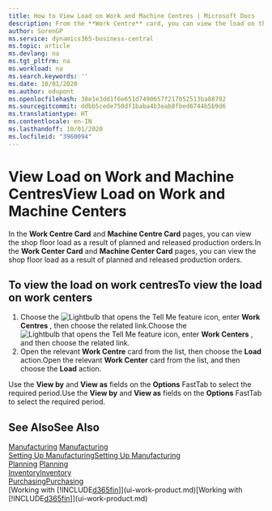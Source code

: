 ```yaml
---
title: How to View Load on Work and Machine Centres | Microsoft Docs
description: From the **Work Centre** card, you can view the load on the work centres as a result of released production orders.
author: SorenGP
ms.service: dynamics365-business-central
ms.topic: article
ms.devlang: na
ms.tgt_pltfrm: na
ms.workload: na
ms.search.keywords: ''
ms.date: 10/01/2020
ms.author: edupont
ms.openlocfilehash: 38e1e3dd1f6e651d7490657f217b52513ba88792
ms.sourcegitcommit: ddbb5cede750df1baba4b3eab8fbed6744b5b9d6
ms.translationtype: HT
ms.contentlocale: en-IN
ms.lasthandoff: 10/01/2020
ms.locfileid: "3960094"
---
```

# <a name="view-load-on-work-and-machine-centers"></a><span data-ttu-id="8667f-103">View Load on Work and Machine Centres</span><span class="sxs-lookup"><span data-stu-id="8667f-103">View Load on Work and Machine Centers</span></span>
<span data-ttu-id="8667f-104">In the **Work Centre Card** and **Machine Centre Card** pages, you can view the shop floor load as a result of planned and released production orders.</span><span class="sxs-lookup"><span data-stu-id="8667f-104">In the **Work Center Card** and **Machine Center Card** pages, you can view the shop floor load as a result of planned and released production orders.</span></span>    

## <a name="to-view-the-load-on-work-centers"></a><span data-ttu-id="8667f-105">To view the load on work centres</span><span class="sxs-lookup"><span data-stu-id="8667f-105">To view the load on work centers</span></span>  
1.  <span data-ttu-id="8667f-106">Choose the ![Lightbulb that opens the Tell Me feature](media/ui-search/search_small.png "Tell me what you want to do") icon, enter **Work Centres** , then choose the related link.</span><span class="sxs-lookup"><span data-stu-id="8667f-106">Choose the ![Lightbulb that opens the Tell Me feature](media/ui-search/search_small.png "Tell me what you want to do") icon, enter **Work Centers** , and then choose the related link.</span></span>  
2.  <span data-ttu-id="8667f-107">Open the relevant **Work Centre** card from the list, then choose the **Load** action.</span><span class="sxs-lookup"><span data-stu-id="8667f-107">Open the relevant **Work Center** card from the list, and then choose the **Load** action.</span></span>  

<span data-ttu-id="8667f-108">Use the **View by** and **View as** fields on the **Options** FastTab to select the required period.</span><span class="sxs-lookup"><span data-stu-id="8667f-108">Use the **View by** and **View as** fields on the **Options** FastTab to select the required period.</span></span>  

## <a name="see-also"></a><span data-ttu-id="8667f-109">See Also</span><span class="sxs-lookup"><span data-stu-id="8667f-109">See Also</span></span>  
<span data-ttu-id="8667f-110">[Manufacturing](production-manage-manufacturing.md)  </span><span class="sxs-lookup"><span data-stu-id="8667f-110">[Manufacturing](production-manage-manufacturing.md)  </span></span>  
[<span data-ttu-id="8667f-111">Setting Up Manufacturing</span><span class="sxs-lookup"><span data-stu-id="8667f-111">Setting Up Manufacturing</span></span>](production-configure-production-processes.md)  
<span data-ttu-id="8667f-112">[Planning](production-planning.md)    </span><span class="sxs-lookup"><span data-stu-id="8667f-112">[Planning](production-planning.md)    </span></span>  
[<span data-ttu-id="8667f-113">Inventory</span><span class="sxs-lookup"><span data-stu-id="8667f-113">Inventory</span></span>](inventory-manage-inventory.md)  
[<span data-ttu-id="8667f-114">Purchasing</span><span class="sxs-lookup"><span data-stu-id="8667f-114">Purchasing</span></span>](purchasing-manage-purchasing.md)  
<span data-ttu-id="8667f-115">[Working with [!INCLUDE[d365fin](includes/d365fin_md.md)]](ui-work-product.md)</span><span class="sxs-lookup"><span data-stu-id="8667f-115">[Working with [!INCLUDE[d365fin](includes/d365fin_md.md)]](ui-work-product.md)</span></span>
